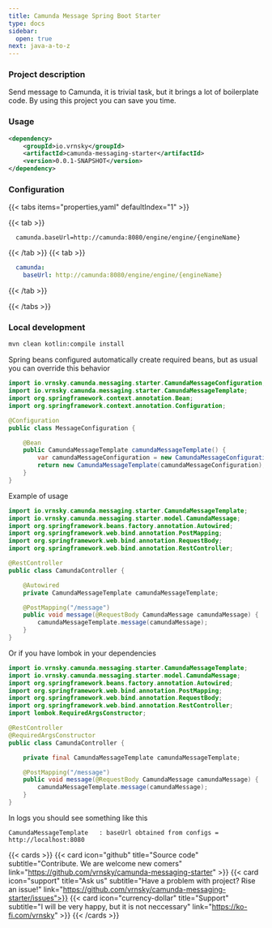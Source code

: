 ```yaml
---
title: Camunda Message Spring Boot Starter
type: docs
sidebar:
  open: true
next: java-a-to-z
---
```


### Project description
Send message to Camunda, it is trivial task, but it brings a lot of boilerplate code.
By using this project you can save you time.

### Usage
```xml {filename="pom.xml"}
<dependency>
    <groupId>io.vrnsky</groupId>
    <artifactId>camunda-messaging-starter</artifactId>
    <version>0.0.1-SNAPSHOT</version>
</dependency>
```

### Configuration
{{< tabs items="properties,yaml" defaultIndex="1" >}}

  {{< tab >}}
  ```properties
    camunda.baseUrl=http://camunda:8080/engine/engine/{engineName}
  ```
  {{< /tab >}}
  {{< tab >}}
  ```yaml
    camunda:
      baseUrl: http://camunda:8080/engine/engine/{engineName}
  ```
  {{< /tab >}}

{{< /tabs >}}
### Local development

```bash
mvn clean kotlin:compile install
```

Spring beans configured automatically create required beans, but as usual you can override
this behavior

```java {filename="MessageConfiguration.java"}
import io.vrnsky.camunda.messaging.starter.CamundaMessageConfiguration;
import io.vrnsky.camunda.messaging.starter.CamundaMessageTemplate;
import org.springframework.context.annotation.Bean;
import org.springframework.context.annotation.Configuration;

@Configuration
public class MessageConfiguration {

    @Bean
    public CamundaMessageTemplate camundaMessageTemplate() {
        var camundaMessageConfiguration = new CamundaMessageConfiguration("http://localhost:8080");
        return new CamundaMessageTemplate(camundaMessageConfiguration);
    }
}
```

Example of usage

```java {filename="CamundaController.java"}
import io.vrnsky.camunda.messaging.starter.CamundaMessageTemplate;
import io.vrnsky.camunda.messaging.starter.model.CamundaMessage;
import org.springframework.beans.factory.annotation.Autowired;
import org.springframework.web.bind.annotation.PostMapping;
import org.springframework.web.bind.annotation.RequestBody;
import org.springframework.web.bind.annotation.RestController;

@RestController
public class CamundaController {

    @Autowired
    private CamundaMessageTemplate camundaMessageTemplate;

    @PostMapping("/message")
    public void message(@RequestBody CamundaMessage camundaMessage) {
        camundaMessageTemplate.message(camundaMessage);
    }
}
```

Or if you have lombok in your dependencies
```java {filename="CamundaController.java", hl_lines=[7,13]}
import io.vrnsky.camunda.messaging.starter.CamundaMessageTemplate;
import io.vrnsky.camunda.messaging.starter.model.CamundaMessage;
import org.springframework.beans.factory.annotation.Autowired;
import org.springframework.web.bind.annotation.PostMapping;
import org.springframework.web.bind.annotation.RequestBody;
import org.springframework.web.bind.annotation.RestController;
import lombok.RequiredArgsConstructor;

@RestController
@RequiredArgsConstructor
public class CamundaController {

    private final CamundaMessageTemplate camundaMessageTemplate;

    @PostMapping("/message")
    public void message(@RequestBody CamundaMessage camundaMessage) {
        camundaMessageTemplate.message(camundaMessage);
    }
}
```


In logs you should see something like this

```text
CamundaMessageTemplate   : baseUrl obtained from configs = http://localhost:8080
```
{{< cards >}}
{{< card icon="github" title="Source code" subtitle="Contribute. We are welcome new comers" link="https://github.com/vrnsky/camunda-messaging-starter" >}}
{{< card icon="support" title="Ask us" subtitle="Have a problem with project? Rise an issue!" link="https://github.com/vrnsky/camunda-messaging-starter/issues">}}
{{< card icon="currency-dollar" title="Support" subtitle="I will be very happy, but it is not neccessary" link="https://ko-fi.com/vrnsky" >}}
{{< /cards >}}
